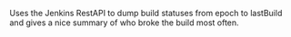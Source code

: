 Uses the Jenkins RestAPI to dump build statuses from epoch to lastBuild and gives a nice summary of who broke the build most often.
